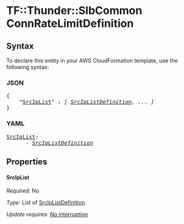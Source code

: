 # TF::Thunder::SlbCommon ConnRateLimitDefinition

## Syntax

To declare this entity in your AWS CloudFormation template, use the following syntax:

### JSON

<pre>
{
    "<a href="#srciplist" title="SrcIpList">SrcIpList</a>" : <i>[ <a href="srciplistdefinition.md">SrcIpListDefinition</a>, ... ]</i>
}
</pre>

### YAML

<pre>
<a href="#srciplist" title="SrcIpList">SrcIpList</a>: <i>
      - <a href="srciplistdefinition.md">SrcIpListDefinition</a></i>
</pre>

## Properties

#### SrcIpList

_Required_: No

_Type_: List of <a href="srciplistdefinition.md">SrcIpListDefinition</a>

_Update requires_: [No interruption](https://docs.aws.amazon.com/AWSCloudFormation/latest/UserGuide/using-cfn-updating-stacks-update-behaviors.html#update-no-interrupt)

